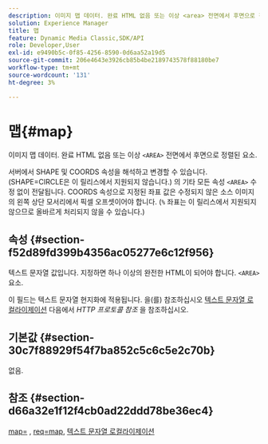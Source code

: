 ```yaml
---
description: 이미지 맵 데이터. 완료 HTML 없음 또는 이상 <area> 전면에서 후면으로 정렬된 요소.
solution: Experience Manager
title: 맵
feature: Dynamic Media Classic,SDK/API
role: Developer,User
exl-id: e9490b5c-0f85-4256-8590-0d6aa52a19d5
source-git-commit: 206e4643e3926cb85b4be2189743578f88180be7
workflow-type: tm+mt
source-wordcount: '131'
ht-degree: 3%

---
```


# 맵{#map}

이미지 맵 데이터. 완료 HTML 없음 또는 이상 `<AREA>` 전면에서 후면으로 정렬된 요소.

서버에서 SHAPE 및 COORDS 속성을 해석하고 변경할 수 있습니다. (SHAPE=CIRCLE은 이 릴리스에서 지원되지 않습니다.) 의 기타 모든 속성 `<AREA>` 수정 없이 전달됩니다. COORDS 속성으로 지정된 좌표 값은 수정되지 않은 소스 이미지의 왼쪽 상단 모서리에서 픽셀 오프셋이어야 합니다. (`%` 좌표는 이 릴리스에서 지원되지 않으므로 올바르게 처리되지 않을 수 있습니다.)

## 속성 {#section-f52d89fd399b4356ac05277e6c12f956}

텍스트 문자열 값입니다. 지정하면 하나 이상의 완전한 HTML이 되어야 합니다. `<AREA>` 요소.

이 필드는 텍스트 문자열 현지화에 적용됩니다. 을(를) 참조하십시오 [텍스트 문자열 로컬라이제이션](/help/aem-is-ir-api/is-api/http-ref/image-serving-api-ref/c-http-protocol-reference/c-syntax-and-features/r-text-string-localization.md) 다음에서 *HTTP 프로토콜 참조* 을 참조하십시오.

## 기본값 {#section-30c7f88929f54f7ba852c5c6c5e2c70b}

없음.

## 참조 {#section-d66a32e1f12f4cb0ad22ddd78be36ec4}

[map=](/help/aem-is-ir-api/is-api/http-ref/image-serving-api-ref/c-http-protocol-reference/c-command-reference/r-map.md) , [req=map](/help/aem-is-ir-api/is-api/http-ref/image-serving-api-ref/c-http-protocol-reference/c-command-reference/r-req/r-req.md), [텍스트 문자열 로컬라이제이션](/help/aem-is-ir-api/is-api/http-ref/image-serving-api-ref/c-http-protocol-reference/c-syntax-and-features/r-text-string-localization.md)
